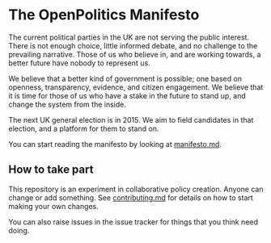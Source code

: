 # The OpenPolitics Manifesto

The current political parties in the UK are not serving the public interest. There is not enough choice, little informed debate, and no challenge to the prevailing narrative. Those of us who believe in, and are working towards, a better future have nobody to represent us.

We believe that a better kind of government is possible; one based on openness, transparency, evidence, and citizen engagement. We believe that it is time for those of us who have a stake in the future to stand up, and change the system from the inside.

The next UK general election is in 2015. We aim to field candidates in that election, and a platform for them to stand on.

You can start reading the manifesto by looking at [manifesto.md](https://github.com/openpolitics/manifesto/blob/master/manifesto.md).

## How to take part

This repository is an experiment in collaborative policy creation. Anyone can change or add something. See [contributing.md](https://github.com/openpolitics/manifesto/blob/master/contributing.md) for details on how to start making your own changes.

You can also raise issues in the issue tracker for things that you think need doing.